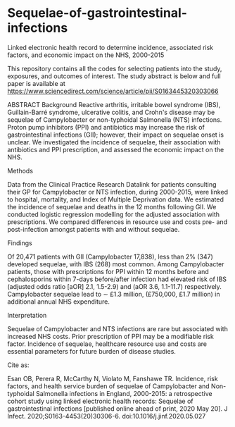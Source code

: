 # Sequelae-of-gastrointestinal-infections
Linked electronic health record to determine incidence, associated risk factors, and economic impact on the NHS, 2000-2015

This repository contains all the codes for selecting patients into the study, exposures, and outcomes of interest. The study abstract is below and full paper is available at https://www.sciencedirect.com/science/article/pii/S0163445320303066



ABSTRACT
Background
Reactive arthritis, irritable bowel syndrome (IBS), Guillain-Barré syndrome, ulcerative colitis, and Crohn's disease may be sequelae of Campylobacter or non-typhoidal Salmonella (NTS) infections. Proton pump inhibitors (PPI) and antibiotics may increase the risk of gastrointestinal infections (GII); however, their impact on sequelae onset is unclear. We investigated the incidence of sequelae, their association with antibiotics and PPI prescription, and assessed the economic impact on the NHS.

Methods

Data from the Clinical Practice Research Datalink for patients consulting their GP for Campylobacter or NTS infection, during 2000-2015, were linked to hospital, mortality, and Index of Multiple Deprivation data. We estimated the incidence of sequelae and deaths in the 12 months following GII. We conducted logistic regression modelling for the adjusted association with prescriptions. We compared differences in resource use and costs pre- and post-infection amongst patients with and without sequelae.

Findings

Of 20,471 patients with GII (Campylobacter 17,838), less than 2% (347) developed sequelae, with IBS (268) most common. Among Campylobacter patients, those with prescriptions for PPI within 12 months before and cephalosporins within 7-days before/after infection had elevated risk of IBS (adjusted odds ratio [aOR] 2.1, 1.5-2.9) and (aOR 3.6, 1.1-11.7) respectively. Campylobacter sequelae lead to ∼ £1.3 million, (£750,000, £1.7 million) in additional annual NHS expenditure.

Interpretation

Sequelae of Campylobacter and NTS infections are rare but associated with increased NHS costs. Prior prescription of PPI may be a modifiable risk factor. Incidence of sequelae, healthcare resource use and costs are essential parameters for future burden of disease studies.


Cite as:

Esan OB, Perera R, McCarthy N, Violato M, Fanshawe TR. Incidence, risk factors, and health service burden of sequelae of Campylobacter and Non-typhoidal Salmonella infections in England, 2000-2015: a retrospective cohort study using linked electronic health records: Sequelae of gastrointestinal infections [published online ahead of print, 2020 May 20]. J Infect. 2020;S0163-4453(20)30306-6. doi:10.1016/j.jinf.2020.05.027

